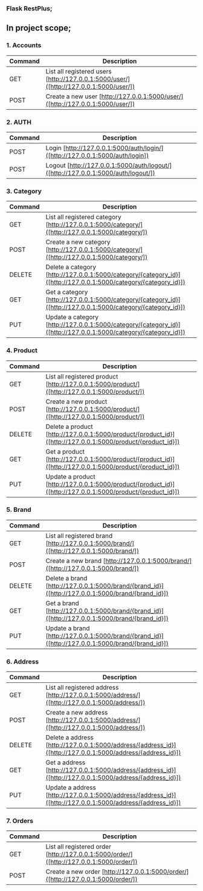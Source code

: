 ### Flask RestPlus;

## In project scope;

### 1. Accounts
| Command | Description |
| --- | --- |
| GET | List all registered users [http://127.0.0.1:5000/user/]([http://127.0.0.1:5000/user/])| 
| POST | Create a new user [http://127.0.0.1:5000/user/]([http://127.0.0.1:5000/user/]) |

### 2. AUTH 
| Command | Description |
| --- | --- |
| POST | Login [http://127.0.0.1:5000/auth/login/]([http://127.0.0.1:5000/auth/login])| 
| POST | Logout [http://127.0.0.1:5000/auth/logout/]([http://127.0.0.1:5000/auth/logout/]) |

### 3. Category
| Command | Description |
| --- | --- |
| GET | List all registered category [http://127.0.0.1:5000/category/]([http://127.0.0.1:5000/category/])| 
| POST | Create a new category [http://127.0.0.1:5000/category/]([http://127.0.0.1:5000/category/])| 
| DELETE | Delete a category [http://127.0.0.1:5000/category/{category_id}]([http://127.0.0.1:5000/category/{category_id}])| 
| GET | Get a category [http://127.0.0.1:5000/category/{category_id}]([http://127.0.0.1:5000/category/{category_id}])| 
| PUT | Update a category [http://127.0.0.1:5000/category/{category_id}]([http://127.0.0.1:5000/category/{category_id}])| 


### 4. Product
| Command | Description |
| --- | --- |
| GET | List all registered product [http://127.0.0.1:5000/product/]([http://127.0.0.1:5000/product/])| 
| POST | Create a new product [http://127.0.0.1:5000/product/]([http://127.0.0.1:5000/product/])| 
| DELETE | Delete a product [http://127.0.0.1:5000/product/{product_id}]([http://127.0.0.1:5000/product/{product_id}])| 
| GET | Get a product [http://127.0.0.1:5000/product/{product_id}]([http://127.0.0.1:5000/product/{product_id}])| 
| PUT | Update a product [http://127.0.0.1:5000/product/{product_id}]([http://127.0.0.1:5000/product/{product_id}])| 


### 5. Brand
| Command | Description |
| --- | --- |
| GET | List all registered brand [http://127.0.0.1:5000/brand/]([http://127.0.0.1:5000/brand/])| 
| POST | Create a new brand [http://127.0.0.1:5000/brand/]([http://127.0.0.1:5000/brand/])| 
| DELETE | Delete a brand [http://127.0.0.1:5000/brand/{brand_id}]([http://127.0.0.1:5000/brand/{brand_id}])| 
| GET | Get a brand [http://127.0.0.1:5000/brand/{brand_id}]([http://127.0.0.1:5000/brand/{brand_id}])| 
| PUT | Update a brand [http://127.0.0.1:5000/brand/{brand_id}]([http://127.0.0.1:5000/brand/{brand_id}])| 


### 6. Address
| Command | Description |
| --- | --- |
| GET | List all registered address [http://127.0.0.1:5000/address/]([http://127.0.0.1:5000/address/])| 
| POST | Create a new address [http://127.0.0.1:5000/address/]([http://127.0.0.1:5000/address/])| 
| DELETE | Delete a address [http://127.0.0.1:5000/address/{address_id}]([http://127.0.0.1:5000/address/{address_id}])| 
| GET | Get a address [http://127.0.0.1:5000/address/{address_id}]([http://127.0.0.1:5000/address/{address_id}])| 
| PUT | Update a address [http://127.0.0.1:5000/address/{address_id}]([http://127.0.0.1:5000/address/{address_id}])| 


### 7. Orders
| Command | Description |
| --- | --- |
| GET | List all registered order [http://127.0.0.1:5000/order/]([http://127.0.0.1:5000/order/])| 
| POST | Create a new order [http://127.0.0.1:5000/order/]([http://127.0.0.1:5000/order/])| 
